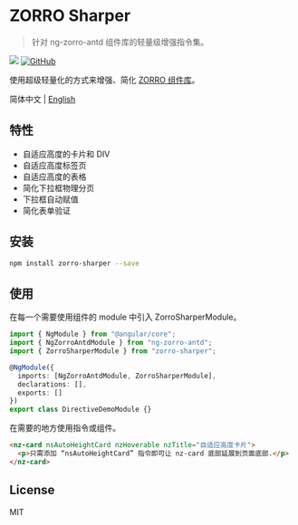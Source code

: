 # ZORRO Sharper

> 针对 ng-zorro-antd 组件库的轻量级增强指令集。

[![](https://img.shields.io/npm/v/zorro-sharper)](https://www.npmjs.com/package/zorro-sharper)
[![GitHub](https://img.shields.io/github/license/1-2-3/zorro-sharper)](https://github.com/1-2-3/zorro-sharper#license)

使用超级轻量化的方式来增强、简化 [ZORRO 组件库](https://github.com/NG-ZORRO/ng-zorro-antd)。

简体中文 | [English](README-en_US.md)

## 特性

- 自适应高度的卡片和 DIV
- 自适应高度标签页
- 自适应高度的表格
- 简化下拉框物理分页
- 下拉框自动赋值
- 简化表单验证

## 安装

```sh
npm install zorro-sharper --save
```

## 使用

在每一个需要使用组件的 module 中引入 ZorroSharperModule。

```ts
import { NgModule } from "@angular/core";
import { NgZorroAntdModule } from "ng-zorro-antd";
import { ZorroSharperModule } from "zorro-sharper";

@NgModule({
  imports: [NgZorroAntdModule, ZorroSharperModule],
  declarations: [],
  exports: []
})
export class DirectiveDemoModule {}
```

在需要的地方使用指令或组件。

```html
<nz-card nsAutoHeightCard nzHoverable nzTitle="自适应高度卡片">
  <p>只需添加 “nsAutoHeightCard” 指令即可让 nz-card 底部延展到页面底部.</p>
</nz-card>
```

## License

MIT
